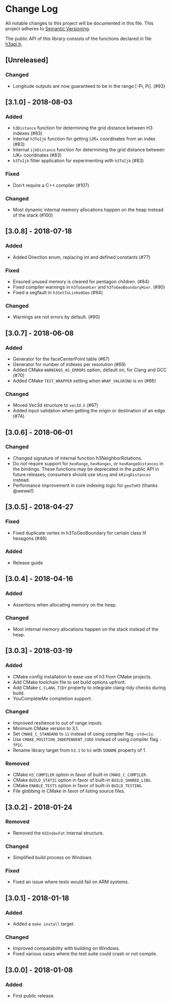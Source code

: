 # Change Log
All notable changes to this project will be documented in this file.
This project adheres to [Semantic Versioning](http://semver.org/).

The public API of this library consists of the functions declared in file
[h3api.h](./src/h3lib/include/h3api.h).

## [Unreleased]
### Changed
- Longitude outputs are now guaranteed to be in the range [-Pi, Pi]. (#93)

## [3.1.0] - 2018-08-03
### Added
- `h3Distance` function for determining the grid distance between H3 indexes (#83)
- Internal `h3ToIjk` function for getting IJK+ coordinates from an index (#83)
- Internal `ijkDistance` function for determining the grid distance between IJK+ coordinates (#83)
- `h3ToIjk` filter application for experimenting with `h3ToIjk` (#83)
### Fixed
- Don't require a C++ compiler (#107)
### Changed
- Most dynamic internal memory allocations happen on the heap instead of the stack (#100)

## [3.0.8] - 2018-07-18
### Added
- Added Direction enum, replacing int and defined constants (#77)
### Fixed
- Ensured unused memory is cleared for pentagon children. (#84)
- Fixed compiler warnings in `h3ToGeoHier` and `h3ToGeoBoundaryHier`. (#90)
- Fixed a segfault in `h3SetToLinkedGeo` (#94)
### Changed
- Warnings are not errors by default. (#90)

## [3.0.7] - 2018-06-08
### Added
- Generator for the faceCenterPoint table (#67)
- Generator for number of indexes per resolution (#69)
- Added CMake `WARNINGS_AS_ERRORS` option, default on, for Clang and GCC (#70)
- Added CMake `TEST_WRAPPER` setting when `WRAP_VALGRIND` is on (#66)
### Changed
- Moved Vec3d structure to `vec3d.h` (#67)
- Added input validation when getting the origin or destination of an edge (#74)

## [3.0.6] - 2018-06-01
### Changed
- Changed signature of internal function h3NeighborRotations.
- Do not require support for `hexRange`, `hexRanges`, or `hexRangeDistances` in the bindings. These functions may be deprecated in the public API in future releases; consumers should use `kRing` and `kRingDistances` instead.
- Performance improvement in core indexing logic for `geoToH3` (thanks @wewei!)

## [3.0.5] - 2018-04-27
### Fixed
- Fixed duplicate vertex in h3ToGeoBoundary for certain class III hexagons (#46)
### Added
- Release guide

## [3.0.4] - 2018-04-16
### Added
- Assertions when allocating memory on the heap.
### Changed
- Most internal memory allocations happen on the stack instead of the heap.

## [3.0.3] - 2018-03-19
### Added
- CMake config installation to ease use of h3 from CMake projects.
- Add CMake toolchain file to set build options upfront.
- Add CMake `C_CLANG_TIDY` property to integrate clang-tidy checks during build.
- YouCompleteMe completion support.
### Changed
- Improved resilience to out of range inputs.
- Minimum CMake version to 3.1.
- Set `CMAKE_C_STANDARD` to `11` instead of using compiler flag `-std=c1x`.
- Use `CMAKE_POSITION_INDEPENDENT_CODE` instead of using compiler flag `-fPIC`.
- Rename library target from `h3.1` to `h3` with `SONAME` property of 1.
### Removed
- CMake `H3_COMPILER` option in favor of built-in `CMAKE_C_COMPILER`.
- CMake `BUILD_STATIC` option in favor of built-in `BUILD_SHARED_LIBS`.
- CMake `ENABLE_TESTS` option in favor of built-in `BUILD_TESTING`.
- File globbing in CMake in favor of listing source files.

## [3.0.2] - 2018-01-24
### Removed
- Removed the `H3IndexFat` internal structure.
### Changed
- Simplified build process on Windows.
### Fixed
- Fixed an issue where tests would fail on ARM systems.

## [3.0.1] - 2018-01-18
### Added
- Added a `make install` target.
### Changed
- Improved compatability with building on Windows.
- Fixed various cases where the test suite could crash or not compile.

## [3.0.0] - 2018-01-08
### Added
- First public release.
